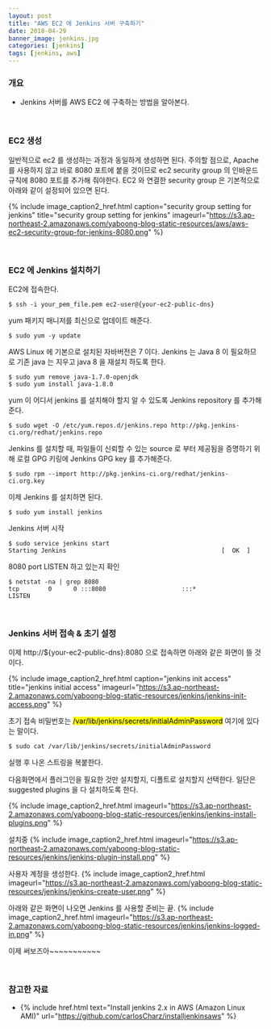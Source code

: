 ```yaml
---
layout: post
title: "AWS EC2 에 Jenkins 서버 구축하기"
date: 2018-04-29
banner_image: jenkins.jpg
categories: [jenkins]
tags: [jenkins, aws]
---
```


### 개요
* Jenkins 서버를 AWS EC2 에 구축하는 방법을 알아본다.
<!--more-->


<br/>

### EC2 생성
일반적으로 ec2 를 생성하는 과정과 동일하게 생성하면 된다. 
주의할 점으로, Apache 를 사용하지 않고 바로 8080 포트에 붙을 것이므로 ec2 security group 의 인바운드 규칙에 8080 포트를 추가해 줘야한다.
EC2 와 연결한 security group 은 기본적으로 아래와 같이 설정되어 있으면 된다.

{% include image_caption2_href.html caption="security group setting for jenkins" title="security group setting for jenkins" imageurl="https://s3.ap-northeast-2.amazonaws.com/yaboong-blog-static-resources/aws/aws-ec2-security-group-for-jenkins-8080.png" %}  

<br/>

### EC2 에 Jenkins 설치하기
EC2에 접속한다.
```
$ ssh -i your_pem_file.pem ec2-user@{your-ec2-public-dns}
```

yum 패키지 매니저를 최신으로 업데이트 해준다.
```
$ sudo yum -y update
```

AWS Linux 에 기본으로 설치된 자바버전은 7 이다. Jenkins 는 Java 8 이 필요하므로 기존 java 는 지우고 java 8 을 재설치 하도록 한다.
```
$ sudo yum remove java-1.7.0-openjdk
$ sudo yum install java-1.8.0
```

yum 이 어디서 jenkins 를 설치해야 할지 알 수 있도록 Jenkins repository 를 추가해준다.
```
$ sudo wget -O /etc/yum.repos.d/jenkins.repo http://pkg.jenkins-ci.org/redhat/jenkins.repo
```

Jenkins 를 설치할 때, 파일들이 신뢰할 수 있는 source 로 부터 제공됨을 증명하기 위해 로컬 GPG 키링에 Jenkins GPG key 를 추가해준다.
```
$ sudo rpm --import http://pkg.jenkins-ci.org/redhat/jenkins-ci.org.key
```

이제 Jenkins 를 설치하면 된다.
```
$ sudo yum install jenkins
```

Jenkins 서버 시작
```
$ sudo service jenkins start
Starting Jenkins                                           [  OK  ]
```

8080 port LISTEN 하고 있는지 확인
```
$ netstat -na | grep 8080
tcp        0      0 :::8080                     :::*                        LISTEN
```

<br/>


### Jenkins 서버 접속 & 초기 설정
이제 http://${your-ec2-public-dns}:8080 으로 접속하면 아래와 같은 화면이 뜰 것이다.

{% include image_caption2_href.html caption="jenkins init access" title="jenkins initial access" imageurl="https://s3.ap-northeast-2.amazonaws.com/yaboong-blog-static-resources/jenkins/jenkins-init-access.png" %}

초기 접속 비밀번호는 <mark>/var/lib/jenkins/secrets/initialAdminPassword</mark> 여기에 있다는 말이다.

```
$ sudo cat /var/lib/jenkins/secrets/initialAdminPassword
```

실행 후 나온 스트링을 복붙한다.

다음화면에서 플러그인을 필요한 것만 설치할지, 디폴트로 설치할지 선택한다. 일단은 suggested plugins 을 다 설치하도록 한다.

{% include image_caption2_href.html imageurl="https://s3.ap-northeast-2.amazonaws.com/yaboong-blog-static-resources/jenkins/jenkins-install-plugins.png" %}

설치중
{% include image_caption2_href.html imageurl="https://s3.ap-northeast-2.amazonaws.com/yaboong-blog-static-resources/jenkins/jenkins-plugin-install.png" %}

사용자 계정을 생성한다.
{% include image_caption2_href.html imageurl="https://s3.ap-northeast-2.amazonaws.com/yaboong-blog-static-resources/jenkins/jenkins-create-user.png" %}

아래와 같은 화면이 나오면 Jenkins 를 사용할 준비는 끝.
{% include image_caption2_href.html imageurl="https://s3.ap-northeast-2.amazonaws.com/yaboong-blog-static-resources/jenkins/jenkins-logged-in.png" %}


이제 써보즈아~~~~~~~~~~~





<br/>




### 참고한 자료
* {% include href.html text="Install jenkins 2.x in AWS (Amazon Linux AMI)" url="https://github.com/carlosCharz/installjenkinsaws" %}